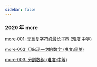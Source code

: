 ```yaml
---
sidebar: false
---
```


### 2020 年 more

[more-001: 无重复字符的最长子串 (难度:中等)](./more-001.md)

[more-002: 只出现一次的数字 (难度:简单)](./more-002.md)

[more-003: 分割数组 (难度:中等)](./more-003.md)

